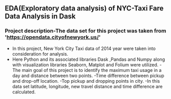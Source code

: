
## EDA(Exploratory data analysis) of NYC-Taxi Fare Data Analysis in Dask
### Project description-The data set for this project was taken from 'https://opendata.cityofnewyork.us/'
- In this project, New York City Taxi data of 2014 year were taken into consideration for analysis.
- Here Python and its associated libraries Dask ,Pandas and Numpy along with visualization libraries Seaborn, Matplot and Folium were utilized.
-The main goal of this project is to identify the maximum taxi usage in a day and distance between two points.
-Time difference between pickup and drop-off location.
-Top pickup and dropping points in city.
-In this data set latitude, longitude, new travel distance and time difference are calculated.
